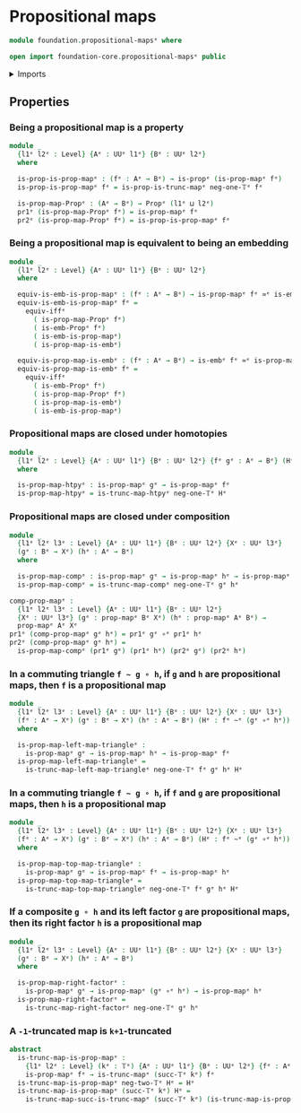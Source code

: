 # Propositional maps

```agda
module foundation.propositional-mapsᵉ where

open import foundation-core.propositional-mapsᵉ public
```

<details><summary>Imports</summary>

```agda
open import foundation.dependent-pair-typesᵉ
open import foundation.embeddingsᵉ
open import foundation.logical-equivalencesᵉ
open import foundation.truncated-mapsᵉ
open import foundation.universe-levelsᵉ

open import foundation-core.equivalencesᵉ
open import foundation-core.function-typesᵉ
open import foundation-core.homotopiesᵉ
open import foundation-core.propositionsᵉ
open import foundation-core.truncation-levelsᵉ
```

</details>

## Properties

### Being a propositional map is a property

```agda
module _
  {l1ᵉ l2ᵉ : Level} {Aᵉ : UUᵉ l1ᵉ} {Bᵉ : UUᵉ l2ᵉ}
  where

  is-prop-is-prop-mapᵉ : (fᵉ : Aᵉ → Bᵉ) → is-propᵉ (is-prop-mapᵉ fᵉ)
  is-prop-is-prop-mapᵉ fᵉ = is-prop-is-trunc-mapᵉ neg-one-𝕋ᵉ fᵉ

  is-prop-map-Propᵉ : (Aᵉ → Bᵉ) → Propᵉ (l1ᵉ ⊔ l2ᵉ)
  pr1ᵉ (is-prop-map-Propᵉ fᵉ) = is-prop-mapᵉ fᵉ
  pr2ᵉ (is-prop-map-Propᵉ fᵉ) = is-prop-is-prop-mapᵉ fᵉ
```

### Being a propositional map is equivalent to being an embedding

```agda
module _
  {l1ᵉ l2ᵉ : Level} {Aᵉ : UUᵉ l1ᵉ} {Bᵉ : UUᵉ l2ᵉ}
  where

  equiv-is-emb-is-prop-mapᵉ : (fᵉ : Aᵉ → Bᵉ) → is-prop-mapᵉ fᵉ ≃ᵉ is-embᵉ fᵉ
  equiv-is-emb-is-prop-mapᵉ fᵉ =
    equiv-iffᵉ
      ( is-prop-map-Propᵉ fᵉ)
      ( is-emb-Propᵉ fᵉ)
      ( is-emb-is-prop-mapᵉ)
      ( is-prop-map-is-embᵉ)

  equiv-is-prop-map-is-embᵉ : (fᵉ : Aᵉ → Bᵉ) → is-embᵉ fᵉ ≃ᵉ is-prop-mapᵉ fᵉ
  equiv-is-prop-map-is-embᵉ fᵉ =
    equiv-iffᵉ
      ( is-emb-Propᵉ fᵉ)
      ( is-prop-map-Propᵉ fᵉ)
      ( is-prop-map-is-embᵉ)
      ( is-emb-is-prop-mapᵉ)
```

### Propositional maps are closed under homotopies

```agda
module _
  {l1ᵉ l2ᵉ : Level} {Aᵉ : UUᵉ l1ᵉ} {Bᵉ : UUᵉ l2ᵉ} {fᵉ gᵉ : Aᵉ → Bᵉ} (Hᵉ : fᵉ ~ᵉ gᵉ)
  where

  is-prop-map-htpyᵉ : is-prop-mapᵉ gᵉ → is-prop-mapᵉ fᵉ
  is-prop-map-htpyᵉ = is-trunc-map-htpyᵉ neg-one-𝕋ᵉ Hᵉ
```

### Propositional maps are closed under composition

```agda
module _
  {l1ᵉ l2ᵉ l3ᵉ : Level} {Aᵉ : UUᵉ l1ᵉ} {Bᵉ : UUᵉ l2ᵉ} {Xᵉ : UUᵉ l3ᵉ}
  (gᵉ : Bᵉ → Xᵉ) (hᵉ : Aᵉ → Bᵉ)
  where

  is-prop-map-compᵉ : is-prop-mapᵉ gᵉ → is-prop-mapᵉ hᵉ → is-prop-mapᵉ (gᵉ ∘ᵉ hᵉ)
  is-prop-map-compᵉ = is-trunc-map-compᵉ neg-one-𝕋ᵉ gᵉ hᵉ

comp-prop-mapᵉ :
  {l1ᵉ l2ᵉ l3ᵉ : Level} {Aᵉ : UUᵉ l1ᵉ} {Bᵉ : UUᵉ l2ᵉ}
  {Xᵉ : UUᵉ l3ᵉ} (gᵉ : prop-mapᵉ Bᵉ Xᵉ) (hᵉ : prop-mapᵉ Aᵉ Bᵉ) →
  prop-mapᵉ Aᵉ Xᵉ
pr1ᵉ (comp-prop-mapᵉ gᵉ hᵉ) = pr1ᵉ gᵉ ∘ᵉ pr1ᵉ hᵉ
pr2ᵉ (comp-prop-mapᵉ gᵉ hᵉ) =
  is-prop-map-compᵉ (pr1ᵉ gᵉ) (pr1ᵉ hᵉ) (pr2ᵉ gᵉ) (pr2ᵉ hᵉ)
```

### In a commuting triangle `f ~ g ∘ h`, if `g` and `h` are propositional maps, then `f` is a propositional map

```agda
module _
  {l1ᵉ l2ᵉ l3ᵉ : Level} {Aᵉ : UUᵉ l1ᵉ} {Bᵉ : UUᵉ l2ᵉ} {Xᵉ : UUᵉ l3ᵉ}
  (fᵉ : Aᵉ → Xᵉ) (gᵉ : Bᵉ → Xᵉ) (hᵉ : Aᵉ → Bᵉ) (Hᵉ : fᵉ ~ᵉ (gᵉ ∘ᵉ hᵉ))
  where

  is-prop-map-left-map-triangleᵉ :
    is-prop-mapᵉ gᵉ → is-prop-mapᵉ hᵉ → is-prop-mapᵉ fᵉ
  is-prop-map-left-map-triangleᵉ =
    is-trunc-map-left-map-triangleᵉ neg-one-𝕋ᵉ fᵉ gᵉ hᵉ Hᵉ
```

### In a commuting triangle `f ~ g ∘ h`, if `f` and `g` are propositional maps, then `h` is a propositional map

```agda
module _
  {l1ᵉ l2ᵉ l3ᵉ : Level} {Aᵉ : UUᵉ l1ᵉ} {Bᵉ : UUᵉ l2ᵉ} {Xᵉ : UUᵉ l3ᵉ}
  (fᵉ : Aᵉ → Xᵉ) (gᵉ : Bᵉ → Xᵉ) (hᵉ : Aᵉ → Bᵉ) (Hᵉ : fᵉ ~ᵉ (gᵉ ∘ᵉ hᵉ))
  where

  is-prop-map-top-map-triangleᵉ :
    is-prop-mapᵉ gᵉ → is-prop-mapᵉ fᵉ → is-prop-mapᵉ hᵉ
  is-prop-map-top-map-triangleᵉ =
    is-trunc-map-top-map-triangleᵉ neg-one-𝕋ᵉ fᵉ gᵉ hᵉ Hᵉ
```

### If a composite `g ∘ h` and its left factor `g` are propositional maps, then its right factor `h` is a propositional map

```agda
module _
  {l1ᵉ l2ᵉ l3ᵉ : Level} {Aᵉ : UUᵉ l1ᵉ} {Bᵉ : UUᵉ l2ᵉ} {Xᵉ : UUᵉ l3ᵉ}
  (gᵉ : Bᵉ → Xᵉ) (hᵉ : Aᵉ → Bᵉ)
  where

  is-prop-map-right-factorᵉ :
    is-prop-mapᵉ gᵉ → is-prop-mapᵉ (gᵉ ∘ᵉ hᵉ) → is-prop-mapᵉ hᵉ
  is-prop-map-right-factorᵉ =
    is-trunc-map-right-factorᵉ neg-one-𝕋ᵉ gᵉ hᵉ
```

### A `-1`-truncated map is `k+1`-truncated

```agda
abstract
  is-trunc-map-is-prop-mapᵉ :
    {l1ᵉ l2ᵉ : Level} (kᵉ : 𝕋ᵉ) {Aᵉ : UUᵉ l1ᵉ} {Bᵉ : UUᵉ l2ᵉ} {fᵉ : Aᵉ → Bᵉ} →
    is-prop-mapᵉ fᵉ → is-trunc-mapᵉ (succ-𝕋ᵉ kᵉ) fᵉ
  is-trunc-map-is-prop-mapᵉ neg-two-𝕋ᵉ Hᵉ = Hᵉ
  is-trunc-map-is-prop-mapᵉ (succ-𝕋ᵉ kᵉ) Hᵉ =
    is-trunc-map-succ-is-trunc-mapᵉ (succ-𝕋ᵉ kᵉ) (is-trunc-map-is-prop-mapᵉ kᵉ Hᵉ)
```